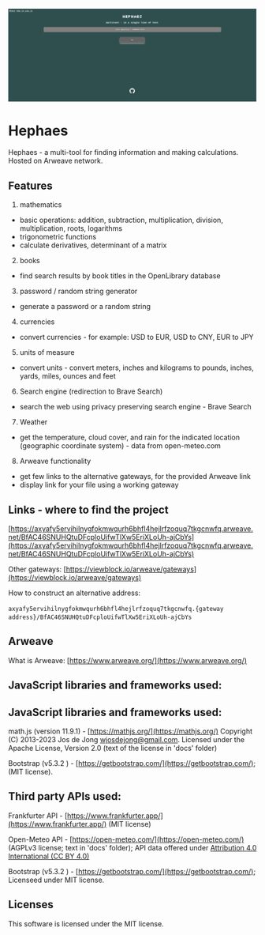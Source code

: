 ![](https://raw.githubusercontent.com/heEXDe/hephaes/main/img/hephaes-gui-02.png)

# Hephaes
Hephaes - a multi-tool for finding information and making calculations. Hosted on Arweave network.

## Features

1. mathematics
- basic operations: addition, subtraction, multiplication, division, multiplication, roots, logarithms
- trigonometric functions
- calculate derivatives, determinant of a matrix

2. books
- find search results by book titles in the OpenLibrary database

3. password / random string generator
- generate a password or a random string

4. currencies
- convert currencies - for example: USD to EUR, USD to CNY, EUR to JPY

5. units of measure
- convert units - convert meters, inches and kilograms to pounds, inches, yards, miles, ounces and feet

6. Search engine (redirection to Brave Search)
- search the web using privacy preserving search engine - Brave Search

7. Weather
- get the temperature, cloud cover, and rain for the indicated location (geographic coordinate system) - data from open-meteo.com

8. Arweave functionality
- get few links to the alternative gateways, for the provided Arweave link
- display link for your file using a working gateway

## Links - where to find the project

[https://axyafy5ervihilnygfokmwqurh6bhfl4hejlrfzoquq7tkgcnwfq.arweave.net/BfAC46SNUHQtuDFcploUifwTlXw5EriXLoUh-ajCbYs](https://axyafy5ervihilnygfokmwqurh6bhfl4hejlrfzoquq7tkgcnwfq.arweave.net/BfAC46SNUHQtuDFcploUifwTlXw5EriXLoUh-ajCbYs)

Other gateways:
[https://viewblock.io/arweave/gateways](https://viewblock.io/arweave/gateways)

How to construct an alternative address:

`axyafy5ervihilnygfokmwqurh6bhfl4hejlrfzoquq7tkgcnwfq.{gateway address}/BfAC46SNUHQtuDFcploUifwTlXw5EriXLoUh-ajCbYs`

## Arweave

What is Arweave: [https://www.arweave.org/](https://www.arweave.org/)

## JavaScript libraries and frameworks used:
## JavaScript libraries and frameworks used:

math.js (version 11.9.1) - [https://mathjs.org/](https://mathjs.org/)
Copyright (C) 2013-2023 Jos de Jong wjosdejong@gmail.com. Licensed under the Apache License, Version 2.0 (text of the license in 'docs' folder)

Bootstrap (v5.3.2 ) - [https://getbootstrap.com/](https://getbootstrap.com/); (MIT license).

## Third party APIs used:

Frankfurter API - [https://www.frankfurter.app/](https://www.frankfurter.app/) (MIT license)

Open-Meteo API - [https://open-meteo.com/](https://open-meteo.com/) (AGPLv3 license; text in 'docs' folder); API data offered under [Attribution 4.0 International (CC BY 4.0)](https://creativecommons.org/licenses/by/4.0/)

Bootstrap (v5.3.2 ) - [https://getbootstrap.com/](https://getbootstrap.com/); Licenseed under MIT license.


## Licenses

This software is licensed under the MIT license.